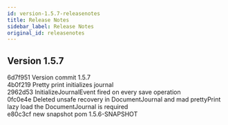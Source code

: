 ```yaml
---
id: version-1.5.7-releasenotes
title: Release Notes
sidebar_label: Release Notes
original_id: releasenotes
---
```


## Version 1.5.7
6d7f951 Version commit 1.5.7</br>
4b0f219 Pretty print initializes journal</br>
2962d53 InitializeJournalEvent fired on every save operation</br>
0fc0e4e Deleted unsafe recovery in DocumentJournal and mad prettyPrint lazy load the DocumentJournal is required</br>
e80c3cf new snapshot pom 1.5.6-SNAPSHOT</br>